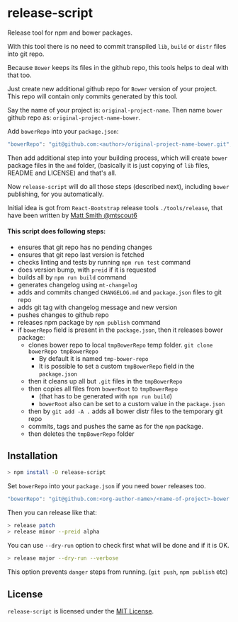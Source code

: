 # release-script

Release tool for npm and bower packages.

With this tool there is no need to commit transpiled `lib`, `build`
or `distr` files into git repo.

Because `Bower` keeps its files in the github repo,
this tools helps to deal with that too.

Just create new additional github repo for `Bower` version of your project.
This repo will contain only commits generated by this tool.

Say the name of your project is:
`original-project-name`.
Then name `bower` github repo as:
`original-project-name-bower`.

Add `bowerRepo` into your `package.json`:
```js
"bowerRepo": "git@github.com:<author>/original-project-name-bower.git",
```

Then add additional step into your building process,
which will create `bower` package files in the `amd` folder,
(basically it is just copying of `lib` files, README and LICENSE)
and that's all.

Now `release-script` will do all those steps (described next),
including `bower` publishing, for you automatically.


Initial idea is got from `React-Bootstrap` release tools `./tools/release`,
that have been written by [Matt Smith @mtscout6](https://github.com/mtscout6)

#### This script does following steps:

- ensures that git repo has no pending changes
- ensures that git repo last version is fetched
- checks linting and tests by running `npm run test` command
- does version bump, with `preid` if it is requested
- builds all by `npm run build` command
- generates changelog using `mt-changelog`
- adds and commits changed `CHANGELOG.md` and `package.json` files to git repo
- adds git tag with changelog message and new version
- pushes changes to github repo
- releases npm package by `npm publish` command
- if `bowerRepo` field is present in the `package.json`, then it releases bower package:
  - clones bower repo to local `tmpBowerRepo` temp folder. `git clone bowerRepo tmpBowerRepo`
    - By default it is named `tmp-bower-repo`
    - It is possible to set a custom `tmpBowerRepo` field in the `package.json`
  - then it cleans up all but `.git` files in the `tmpBowerRepo`
  - then copies all files from `bowerRoot` to `tmpBowerRepo`
    - (that has to be generated with `npm run build`)
    - `bowerRoot` also can be set to a custom value in the `package.json`
  - then by `git add -A .` adds all bower distr files to the temporary git repo
  - commits, tags and pushes the same as for the `npm` package.
  - then deletes the `tmpBowerRepo` folder

## Installation

```sh
> npm install -D release-script
```

Set `bowerRepo` into your `package.json` if you need `bower` releases too.
```js
"bowerRepo": "git@github.com:<org-author-name>/<name-of-project>-bower.git",
```

Then you can release like that:
```sh
> release patch
> release minor --preid alpha
```

You can use `--dry-run` option to check first what will be done and if it is OK.
```sh
> release major --dry-run --verbose
```
This option prevents `danger` steps from running. (`git push`, `npm publish` etc)

## License
`release-script` is licensed under the [MIT License](https://github.com/alexkval/release-script/blob/master/LICENSE).
